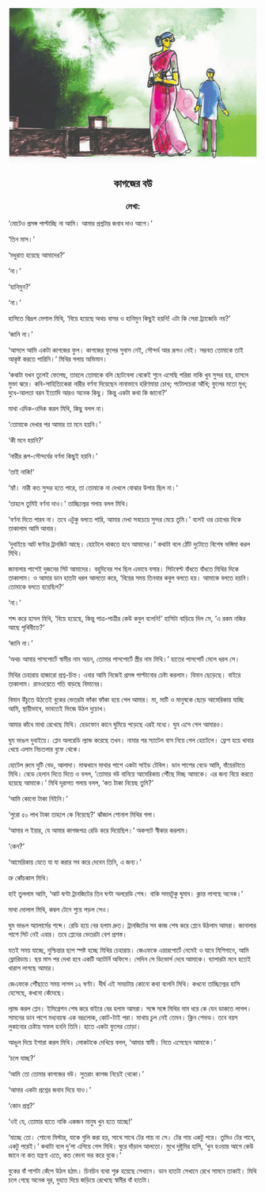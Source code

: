 <div align=center> <img align=center src='../images/prothomalo/কাগজের-বউ@লেখা:.jpg' width=500px >

<h2 align=center>কাগজের বউ</h4><h3 align=center>লেখা: </h3>
</div>

‘মোটেও প্রসঙ্গ পাল্টাচ্ছি না আমি। আমার প্রশ্নটার জবাব দাও আগে।’

‘তিন মাস।’

‘মধুরাত হয়েছে আমাদের?’

‘না।’

‘হানিমুন?’

‘না।’

হাসিতে বিদ্রূপ মেশাল মিথি, ‘বিয়ে হয়েছে অথচ বাসর ও হানিমুন কিছুই হয়নি! এটা কি সেরা ট্র্যাজেডি নয়?’

‘জানি না।’

‘আসলে আমি একটা কাগজের ফুল। কাগজের ফুলের সুবাস নেই, সৌন্দর্য আর রূপও নেই। সম্ভবত তোমাকে তাই আকৃষ্ট করতে পারিনি।’ মিথির গলায় অভিমান।

‘কথাটা যখন তুলেই ফেলেছ, তাহলে তোমাকে বলি ছোটবেলা থেকেই শুনে এসেছি পরিরা নাকি খুব সুন্দর হয়, হাসলে মুক্তা ঝরে। কবি-সাহিত্যিকেরা নারীর বর্ণনা দিয়েছেন নানাভাবে হরিণমায়া চোখ; পটোলচেরা আঁখি; ফুলের মতো মুখ; দুধে-আলতা বরন ইত্যাদি আরও অনেক কিছু। কিন্তু একটা কথা কি জানো?’

মাথা এদিক-ওদিক করল মিথি, কিছু বলল না।

‘তোমাকে দেখার পর আমার তা মনে হয়নি।’

‘কী মনে হয়নি?’

‘নারীর রূপ-সৌন্দর্যের বর্ণনা কিছুই হয়নি।’

‘তাই নাকি!’

‘হ্যাঁ। নারী কত সুন্দর হতে পারে, তা তোমাকে না দেখলে বোঝার উপায় ছিল না।’

‘তাহলে তুমিই বর্ণনা দাও।’ তাচ্ছিল্যের গলায় বলল মিথি।

‘বর্ণনা দিতে পারব না। তবে এটুকু বলতে পারি, আমার দেখা সবচেয়ে সুন্দর মেয়ে তুমি।’ বলেই ওর চোখের দিকে তাকালাম আমি আবার।

‘দুবাইয়ে আট ঘণ্টার ট্রানজিট আছে। হোটেলে থাকতে হবে আমাদের।’ কথাটা বলে ঠোঁট দুটোতে বিশেষ ভঙ্গিমা করল মিথি।

জানালার পাশেই দুজনের সিট আমাদের। বহুদিনের শখ ছিল এভাবে বসার। সিটবেল্ট বাঁধতে বাঁধতে মিথির দিকে তাকালাম। ও আমার ডান হাতটা ধরল আলতো করে, ‘বিয়ের সময় তিনবার কবুল বলতে হয়। আমাকে বলতে হয়নি। তোমাকে বলতে হয়েছিল?’

‘না।’

শব্দ করে হাসল মিথি, ‘বিয়ে হয়েছে, কিন্তু পাত্র-পাত্রীর কেউ কবুল বলেনি!’ হাসিটা বাড়িয়ে দিল সে, ‘এ রকম নজির আছে পৃথিবীতে?’

‘জানি না।’

‘অথচ আমার পাসপোর্টে স্বামীর নাম অয়ন, তোমার পাসপোর্টে স্ত্রীর নাম মিথি।’ হাতের পাসপোর্ট মেলে ধরল সে।

মিথির চেহারায় হাজারো প্রশ্ন-চিহ্ন। এবার আমি নিজেই প্রসঙ্গ পাল্টানোর চেষ্টা করলাম। বিমান ছেড়েছে। বাইরে তাকালাম। রানওয়েতে গতি বাড়ছে বিমানের।

বিমান উঁচুতে উঠতেই বুকের ভেতরটা ফাঁকা ফাঁকা হয়ে গেল আমার। মা, মাটি ও মানুষকে ছেড়ে আমেরিকায় যাচ্ছি আমি, স্থায়ীভাবে, ভাবতেই ভিজে উঠল দুচোখ।

আমার কাঁধে মাথা রেখেছে মিথি। হেডফোন কানে ঘুমিয়ে পড়েছে এরই মধ্যে। ঘুম এসে গেল আমারও।

ঘুম ভাঙল দুবাইয়ে। প্লেন অলরেডি ল্যান্ড করেছে তখন। নামার পর স্যাটেল বাস নিয়ে গেল হোটেলে। ফ্রেশ হয়ে খাবার খেয়ে এলাম নিচতলার বুফে থেকে।

হোটেল রুমে দুটি বেড, আলাদা। মাঝখানে মাথার পাশে একটা সাইড টেবিল। ডান পাশের বেডে আমি, বাঁয়েরটাতে মিথি। বেডে হেলান দিতে দিতে ও বলল, ‘তোমার বউ বানিয়ে আমেরিকায় পৌঁছে দিচ্ছ আমাকে। এর জন্য বিয়ে করতে হয়েছে আমাকে।’ মিথি দূরাগত গলায় বলল, ‘কত টাকা নিয়েছ তুমি?’

‘আমি কোনো টাকা নিইনি।’

‘পুরো ৫০ লাখ টাকা তাহলে কে নিয়েছে?’ ঝাঁজাল শোনাল মিথির গলা।

‘আমার ল ইয়ার, যে আমার কাগজপত্র রেডি করে দিয়েছিল।’ অকপটে স্বীকার করলাম।

‘কেন?’

‘আমেরিকায় যেতে যা যা করার সব করে দেবেন তিনি, এ জন্য।’

ভ্রু কোঁচকাল মিথি।

হাই তুললাম আমি, ‘আট ঘণ্টা ট্রানজিটের তিন ঘণ্টা অলরেডি শেষ। বাকি সময়টুকু ঘুমাব। ক্লান্ত লাগছে অনেক।’

মাথা দোলাল মিথি, কম্বল টেনে শুয়ে পড়ল সেও।

ঘুম ভাঙল অ্যালার্মের শব্দে। রেডি হয়ে বের হলাম দ্রুত। ট্রানজিটের সব কাজ শেষ করে প্লেনে উঠলাম আমরা। জানালার পাশে সিট নেই এবার। তবে প্লেনের ভেতরটা বেশ প্রশস্ত।

যতই সময় যাচ্ছে, দুশ্চিন্তার ছাপ স্পষ্ট হচ্ছে মিথির চেহারায়। জেএফকে এয়ারপোর্টে নেমেই ও যাবে মিশিগানে, আমি ফ্লোরিডায়। ছয় মাস পর দেখা হবে একটি অ্যাটর্নি অফিসে। সেদিন সে ডিভোর্স দেবে আমাকে। ব্যাপারটা মনে হতেই খারাপ লাগছে আমার।

জেএফকে পৌঁছাতে সময় লাগল ১২ ঘণ্টা। দীর্ঘ এই সময়টায় কোনো কথা বলেনি মিথি। কখনো তাচ্ছিল্যের হাসি হেসেছে, কখনো কেঁদেছে।

ল্যান্ড করল প্লেন। ইমিগ্রেশন শেষ করে বাইরে বের হলাম আমরা। সঙ্গে সঙ্গে মিথির নাম ধরে কে যেন ডাকতে লাগল। সামনের ডান পাশে মধ্যবয়স্ক এক ভদ্রলোক, কোট-টাই পরা। মাথায় চুল নেই তেমন। ক্লিন শেভড। তবে বয়স লুকানোর চেষ্টায় সফল হননি তিনি। হাতে একটা ফুলের তোড়া।

আঙুল দিয়ে ইশারা করল মিথি। লোকটাকে দেখিয়ে বলল, ‘আমার স্বামী। নিতে এসেছেন আমাকে।’

‘চলে যাচ্ছ?’

‘আমি তো তোমার কাগজের বউ। সুতরাং কাগজ নিয়েই থেকো।’

‘আমার একটা প্রশ্নের জবাব দিয়ে যাও।’

‘কোন প্রশ্ন?’

‘ওই যে, তোমার হাতে নাকি একজন মানুষ খুন হতে যাচ্ছে!’

‘যাচ্ছে তো। শোনো মিস্টার, যাকে গুলি করা হয়, সাথে সাথে টের পায় না সে। টের পায় একটু পরে। তুমিও টের পাবে, একটু পরেই।’ কথাটা বলে দু’পা এগিয়ে গেল মিথি। ঘুরে দাঁড়াল আলতো। মুখে দুষ্টুমির হাসি, ‘খুন হওয়ার আগে কেউ জানে না কত যন্ত্রণা এতে, কত বেদনা ভর করে বুকে।’

বুকের বাঁ পাশটা কেঁপে উঠল হঠাৎ। চিনচিন ব্যথা শুরু হয়েছে সেখানে। ডান হাতটা সেখানে রেখে সামনে তাকাই। মিথি চলে গেছে অনেক দূর, দুহাত দিয়ে জড়িয়ে রেখেছে স্বামীর বাঁ হাতটা।

